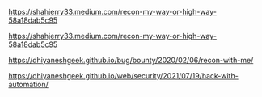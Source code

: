 https://shahjerry33.medium.com/recon-my-way-or-high-way-58a18dab5c95

https://shahjerry33.medium.com/recon-my-way-or-high-way-58a18dab5c95

https://dhiyaneshgeek.github.io/bug/bounty/2020/02/06/recon-with-me/

https://dhiyaneshgeek.github.io/web/security/2021/07/19/hack-with-automation/
